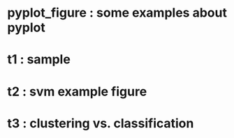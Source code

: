 # pyplot_figure : some examples about pyplot
# t1 : sample 
# t2 : svm example figure
# t3 : clustering vs. classification
